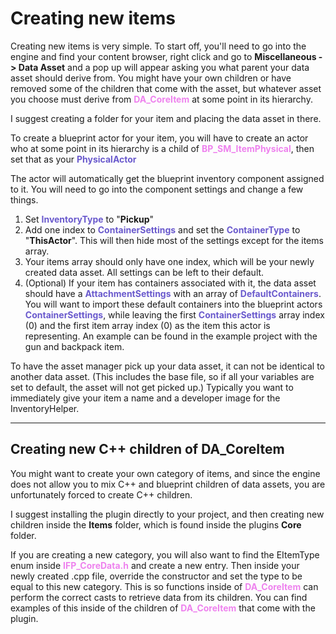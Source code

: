 # Creating new items

Creating new items is very simple.
To start off, you'll need to go into the engine and find your content browser, right click and go to **Miscellaneous -> Data Asset** and a pop up will appear asking you what parent your data asset should derive from.
You might have your own children or have removed some of the children that come with the asset, but whatever asset you choose must derive from <span style="color:violet">**DA_CoreItem**</span> at some point in its hierarchy.

I suggest creating a folder for your item and placing the data asset in there.

To create a blueprint actor for your item, you will have to create an actor who at some point in its hierarchy is a child of <span style="color:violet">**BP_SM_ItemPhysical**</span>, then set that as your <span style="color:Slateblue">**PhysicalActor**</span>

The actor will automatically get the blueprint inventory component assigned to it. You will need to go into the component settings and change a few things.
1. Set <span style="color:Slateblue">**InventoryType**</span> to "**Pickup**"
2. Add one index to <span style="color:Slateblue">**ContainerSettings**</span> and set the <span style="color:Slateblue">**ContainerType**</span> to "**ThisActor**". This will then hide most of the settings except for the items array.
3. Your items array should only have one index, which will be your newly created data asset. All settings can be left to their default.
4. (Optional) If your item has containers associated with it, the data asset should have a <span style="color:Slateblue">**AttachmentSettings**</span> with an array of <span style="color:Slateblue">**DefaultContainers**</span>. You will want to import these default containers into the blueprint actors <span style="color:Slateblue">**ContainerSettings**</span>, while leaving the first <span style="color:Slateblue">**ContainerSettings**</span> array index (0) and the first item array index (0) as the item this actor is representing. An example can be found in the example project with the gun and backpack item.

To have the asset manager pick up your data asset, it can not be identical to another data asset. (This includes the base file, so if all your variables are set to default, the asset will not get picked up.) Typically you want to immediately give your item a name and a developer image for the InventoryHelper.

---
## Creating new C++ children of DA_CoreItem

You might want to create your own category of items, and since the engine does not allow you to mix C++ and blueprint children of data assets, you are unfortunately forced to create C++ children.

I suggest installing the plugin directly to your project, and then creating new children inside the **Items** folder, which is found inside the plugins **Core** folder.

If you are creating a new category, you will also want to find the EItemType enum inside <span style="color:violet">**IFP_CoreData.h**</span> and create a new entry. Then inside your newly created .cpp file, override the constructor and set the type to be equal to this new category.
This is so functions inside of <span style="color:violet">**DA_CoreItem**</span> can perform the correct casts to retrieve data from its children.
You can find examples of this inside of the children of <span style="color:violet">**DA_CoreItem**</span> that come with the plugin.